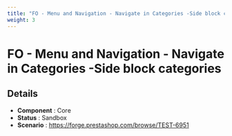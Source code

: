 ```yaml
---
title: "FO - Menu and Navigation - Navigate in Categories -Side block categories"
weight: 3
---
```


# FO - Menu and Navigation - Navigate in Categories -Side block categories
## Details
* **Component** : Core
* **Status** : Sandbox
* **Scenario** : https://forge.prestashop.com/browse/TEST-6951

